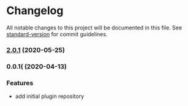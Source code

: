 # Changelog

All notable changes to this project will be documented in this file. See [standard-version](https://github.com/conventional-changelog/standard-version) for commit guidelines.

### [2.0.1](https://github.com/kaltura/playkit-js-hotspots/compare/v2.0.0...v2.0.1) (2020-05-25)

### 0.0.1( (2020-04-13)


### Features

* add initial plugin repository
